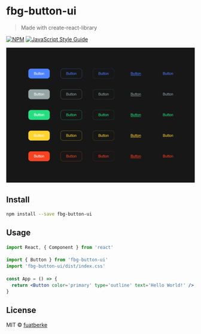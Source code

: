 # fbg-button-ui

> Made with create-react-library

[![NPM](https://img.shields.io/npm/v/fbg-button-ui.svg)](https://www.npmjs.com/package/fbg-button-ui) [![JavaScript Style Guide](https://img.shields.io/badge/code_style-standard-brightgreen.svg)](https://standardjs.com)

![](v1.0.3.png)


## Install

```bash
npm install --save fbg-button-ui
```

## Usage

```jsx
import React, { Component } from 'react'

import { Button } from 'fbg-button-ui'
import 'fbg-button-ui/dist/index.css'

const App = () => {
  return <Button color='primary' type='outline' text='Hello World!' />
}
```

## License

MIT © [fuatberke](https://github.com/fuatberke)

